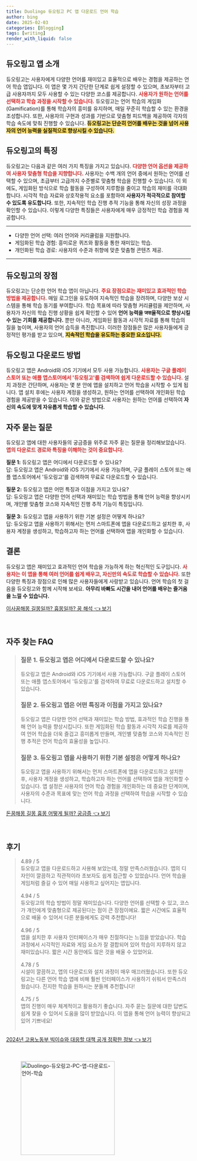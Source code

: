 ```yaml
---
title: Duolingo 듀오링고 PC 앱 다운로드 언어 학습
author: bing
date: 2025-02-03
categories: [Blogging]
tags: [writing]
render_with_liquid: false
---
```



<h2 id='듀오링고_앱_소개'>듀오링고 앱 소개</h2>

<p>듀오링고는 사용자에게 다양한 언어를 재미있고 효율적으로 배우는 경험을 제공하는 언어 학습 앱입니다. 이 앱은 몇 가지 간단한 단계로 쉽게 설정할 수 있으며, 초보자부터 고급 사용자까지 모두 사용할 수 있는 다양한 코스를 제공합니다. <b><span style="color: #ee2323;">사용자가 원하는 언어를 선택하고 학습 과정을 시작할 수 있습니다.</span></b> 듀오링고는 언어 학습의 게임화(Gamification)를 통해 학습자의 흥미를 유지하며, 매일 꾸준히 학습할 수 있는 환경을 조성합니다. 또한, 사용자의 구현과 성과를 기반으로 맞춤형 피드백을 제공하여 각자의 학습 속도에 맞춰 진행할 수 있습니다. <b><span style="background-color: #ffe066;">듀오링고는 단순히 언어를 배우는 것을 넘어 사용자의 언어 능력을 실질적으로 향상시킬 수 있습니다.</span></b></p>

<h2 id='듀오링고_특징'>듀오링고의 특징</h2>

<p>듀오링고는 다음과 같은 여러 가지 특징을 가지고 있습니다. <b><span style="color: #ee2323;">다양한 언어 옵션을 제공하여 사용자 맞춤형 학습을 지향합니다.</span></b> 사용자는 수백 개의 언어 중에서 원하는 언어를 선택할 수 있으며, 초급부터 고급까지 수준별로 맞춤형 학습을 진행할 수 있습니다. 이 외에도, 게임화된 방식으로 학습 활동을 구성하여 지루함을 줄이고 학습의 재미를 극대화합니다. 시각적 학습 자료와 상호작용적 요소를 포함하여 <b>사용자가 적극적으로 참여할 수 있도록 유도합니다.</b> 또한, 지속적인 학습 진행 추적 기능을 통해 자신의 성장 과정을 확인할 수 있습니다. 이렇게 다양한 특징들은 사용자에게 매우 긍정적인 학습 경험을 제공합니다.</p>

<hr />

<ul>
    <li>다양한 언어 선택: 여러 언어와 커리큘럼을 지원합니다.</li>
    <li>게임화된 학습 경험: 흥미로운 퀴즈와 활동을 통한 재미있는 학습.</li>
    <li>개인화된 학습 경로: 사용자의 수준과 취향에 맞춘 맞춤형 콘텐츠 제공.</li>
</ul>

<hr />

<h2 id='듀오링고_장점'>듀오링고의 장점</h2>

<p>듀오링고는 단순한 언어 학습 앱이 아닙니다. <b><span style="color: #ee2323;">주요 장점으로는 재미있고 효과적인 학습 방법을 제공합니다.</span></b> 매일 로그인을 유도하여 지속적인 학습을 장려하며, 다양한 보상 시스템을 통해 학습 동기를 부여합니다. 학습 목표에 따라 맞춤형 커리큘럼을 제안하며, 사용자가 자신의 학습 진행 상황을 쉽게 확인할 수 있어 <b>언어 능력을 जस율적으로 향상시킬 수 있는 기회를 제공합니다.</b> 뿐만 아니라, 게임화된 활동과 시각적 자료를 통해 학습의 질을 높이며, 사용자의 언어 습득을 촉진합니다. 이러한 장점들은 많은 사용자들에게 긍정적인 평가를 받고 있으며, <b><span style="background-color: #ffe066;">지속적인 학습을 유도하는 중요한 요소입니다.</span></b></p>

<h2 id='듀오링고_다운로드_방법'>듀오링고 다운로드 방법</h2>

<p>듀오링고 앱은 Android와 iOS 기기에서 모두 사용 가능합니다. <b><span style="color: #ee2323;">사용자는 구글 플레이 스토어 또는 애플 앱스토어에서 '듀오링고'를 검색하여 쉽게 다운로드할 수 있습니다.</span></b> 설치 과정은 간단하며, 사용자는 몇 분 안에 앱을 설치하고 언어 학습을 시작할 수 있게 됩니다. 앱 설치 후에는 사용자 계정을 생성하고, 원하는 언어를 선택하여 개인화된 학습 경험을 제공받을 수 있습니다. 이와 같은 방법으로 사용자는 원하는 언어를 선택하여 <b>자신의 속도에 맞게 자유롭게 학습할 수 있습니다.</b></p>

<h2 id='자주_묻는_질문'>자주 묻는 질문</h2>

<p>듀오링고 앱에 대한 사용자들의 궁금증을 위주로 자주 묻는 질문을 정리해보았습니다. <b><span style="color: #ee2323;">앱의 다운로드 경로와 특징을 이해하는 것이 중요합니다.</span></b></p>

<p><b>질문 1:</b> 듀오링고 앱은 어디에서 다운로드할 수 있나요?<br>
답: 듀오링고 앱은 Android와 iOS 기기에서 사용 가능하며, 구글 플레이 스토어 또는 애플 앱스토어에서 '듀오링고'를 검색하여 무료로 다운로드할 수 있습니다.</p>

<p><b>질문 2:</b> 듀오링고 앱은 어떤 특징과 이점을 가지고 있나요?<br>
답: 듀오링고 앱은 다양한 언어 선택과 재미있는 학습 방법을 통해 언어 능력을 향상시키며, 개인별 맞춤형 코스와 지속적인 진행 추적 기능이 특징입니다.</p>

<p><b>질문 3:</b> 듀오링고 앱을 사용하기 위한 기본 설정은 어떻게 하나요?<br>
답: 듀오링고 앱을 사용하기 위해서는 먼저 스마트폰에 앱을 다운로드하고 설치한 후, 사용자 계정을 생성하고, 학습하고자 하는 언어를 선택하여 앱을 개인화할 수 있습니다.</p>

<h2 id='결론'>결론</h2>

<p>듀오링고 앱은 재미있고 효과적인 언어 학습을 가능하게 하는 혁신적인 도구입니다. <b><span style="color: #ee2323;">사용자는 이 앱을 통해 여러 언어를 쉽게 배우고, 자신만의 속도로 학습할 수 있습니다.</span></b> 또한 다양한 특징과 장점으로 인해 많은 사용자들에게 사랑받고 있습니다. 언어 학습의 첫 걸음을 듀오링고와 함께 시작해 보세요. <b>아무리 바빠도 시간을 내어 언어를 배우는 즐거움을 느낄 수 있습니다.</b></p>


<p><a class="click-button" title="이사꿈해몽 길몽일까? 흉몽일까? 꿈 해석" href="https://blackassets.github.io/posts/%EC%9D%B4%EC%82%AC%EA%BF%88%ED%95%B4%EB%AA%BD-%EA%B8%B8%EB%AA%BD%EC%9D%BC%EA%B9%8C-%ED%9D%89%EB%AA%BD%EC%9D%BC%EA%B9%8C-%EA%BF%88-%ED%95%B4%EC%84%9D/" rel="dofollow">이사꿈해몽 길몽일까? 흉몽일까? 꿈 해석 👈 보기</a></p><br>
<h2 id='자주_찾는_FAQ'>자주 찾는 FAQ</h2>
<div itemscope="" itemtype="https://schema.org/FAQPage"> 
<blockquote> 
<div itemscope="" itemprop="mainEntity" itemtype="https://schema.org/Question"> 
<h3 itemprop="name">질문 1. 듀오링고 앱은 어디에서 다운로드할 수 있나요?</h3> 
<div itemscope="" itemprop="acceptedAnswer" itemtype="https://schema.org/Answer"> 
<span itemprop="text"> 
<p>듀오링고 앱은 Android와 iOS 기기에서 사용 가능합니다. 구글 플레이 스토어 또는 애플 앱스토어에서 '듀오링고'를 검색하여 무료로 다운로드하고 설치할 수 있습니다.</p> 
</span> 
</div> 
</div> 

<div itemscope="" itemprop="mainEntity" itemtype="https://schema.org/Question"> 
<h3 itemprop="name">질문 2. 듀오링고 앱은 어떤 특징과 이점을 가지고 있나요?</h3> 
<div itemscope="" itemprop="acceptedAnswer" itemtype="https://schema.org/Answer"> 
<span itemprop="text"> 
<p>듀오링고 앱은 다양한 언어 선택과 재미있는 학습 방법, 효과적인 학습 진행을 통해 언어 능력을 향상시킵니다. 또한 게임화된 학습 활동과 시각적 자료를 제공하여 언어 학습을 더욱 즐겁고 흥미롭게 만들며, 개인별 맞춤형 코스와 지속적인 진행 추적은 언어 학습의 효율성을 높입니다.</p> 
</span> 
</div> 
</div> 

<div itemscope="" itemprop="mainEntity" itemtype="https://schema.org/Question"> 
<h3 itemprop="name">질문 3. 듀오링고 앱을 사용하기 위한 기본 설정은 어떻게 하나요?</h3> 
<div itemscope="" itemprop="acceptedAnswer" itemtype="https://schema.org/Answer"> 
<span itemprop="text"> 
<p>듀오링고 앱을 사용하기 위해서는 먼저 스마트폰에 앱을 다운로드하고 설치한 후, 사용자 계정을 생성하고, 학습하고자 하는 언어를 선택하여 앱을 개인화할 수 있습니다. 앱 설정은 사용자의 언어 학습 경험을 개인화하는 데 중요한 단계이며, 사용자의 수준과 목표에 맞는 언어 학습 과정을 선택하여 학습을 시작할 수 있습니다.</p> 
</span> 
</div> 
</div> 
</blockquote> 
</div>
<p><a class="click-button" title="돈꿈해몽 길몽 흉몽 어떻게 될까? 궁금증" href="https://blackassets.github.io/posts/%EB%8F%88%EA%BF%88%ED%95%B4%EB%AA%BD-%EA%B8%B8%EB%AA%BD-%ED%9D%89%EB%AA%BD-%EC%96%B4%EB%96%BB%EA%B2%8C-%EB%90%A0%EA%B9%8C-%EA%B6%81%EA%B8%88%EC%A6%9D/" rel="dofollow">돈꿈해몽 길몽 흉몽 어떻게 될까? 궁금증 👈 보기</a></p><br>
<h2 id='후기'>후기</h2>
<div itemscope itemtype="https://schema.org/Product">
  <blockquote>
  <div itemprop="review" itemscope itemtype="https://schema.org/Review">
      <div itemprop="reviewRating" itemscope itemtype="https://schema.org/Rating"> <span itemprop="ratingValue">4.89</span> / <span itemprop="bestRating">5</span> </div>
      <span itemprop="reviewBody">듀오링고 앱을 다운로드하고 사용해 보았는데, 정말 만족스러웠습니다. 앱의 디자인이 깔끔하고 직관적이라 초보자도 쉽게 접근할 수 있었습니다. 언어 학습을 게임처럼 즐길 수 있어 매일 사용하고 싶어지는 앱입니다.</span>
  </div>
  <br>
  <div itemprop="review" itemscope itemtype="https://schema.org/Review">
      <div itemprop="reviewRating" itemscope itemtype="https://schema.org/Rating"> <span itemprop="ratingValue">4.94</span> / <span itemprop="bestRating">5</span> </div>
      <span itemprop="reviewBody">듀오링고의 학습 방법이 정말 재미있습니다. 다양한 언어를 선택할 수 있고, 코스가 개인에게 맞춤형으로 제공된다는 점이 큰 장점이에요. 짧은 시간에도 효율적으로 배울 수 있어서 다른 분들에게도 강력 추천합니다!</span>
  </div>
  <br>
  <div itemprop="review" itemscope itemtype="https://schema.org/Review">
      <div itemprop="reviewRating" itemscope itemtype="https://schema.org/Rating"> <span itemprop="ratingValue">4.96</span> / <span itemprop="bestRating">5</span> </div>
      <span itemprop="reviewBody">앱을 설치한 후 사용자 인터페이스가 매우 친절하다는 느낌을 받았습니다. 학습 과정에서 시각적인 자료와 게임 요소가 잘 결합되어 있어 학습이 지루하지 않고 재미있습니다. 짧은 시간 동안에도 많은 것을 배울 수 있었어요.</span>
  </div>
  <br>
  <div itemprop="review" itemscope itemtype="https://schema.org/Review">
      <div itemprop="reviewRating" itemscope itemtype="https://schema.org/Rating"> <span itemprop="ratingValue">4.78</span> / <span itemprop="bestRating">5</span> </div>
      <span itemprop="reviewBody">시설이 깔끔하고, 앱의 다운로드와 설치 과정이 매우 매끄러웠습니다. 또한 듀오링고는 다른 언어 학습 앱에 비해 훨씬 인터페이스가 사용하기 쉬워서 만족스러웠습니다. 진지한 학습을 원하시는 분들께 추천합니다!</span>
  </div>
  <br>
  <div itemprop="review" itemscope itemtype="https://schema.org/Review">
      <div itemprop="reviewRating" itemscope itemtype="https://schema.org/Rating"> <span itemprop="ratingValue">4.75</span> / <span itemprop="bestRating">5</span> </div>
      <span itemprop="reviewBody">앱의 진행이 매우 체계적이고 활용하기 좋습니다. 자주 묻는 질문에 대한 답변도 쉽게 찾을 수 있어서 도움을 많이 받았습니다. 이 앱을 통해 언어 능력이 향상되고 있어 기쁘네요!</span>
  </div>
  <br>
  </blockquote>
</div>
<p><a class="click-button" title="2024년 고용노동부 빅이슈와 대응할 대책 공개 정확한 정보" href="https://blackassets.github.io/posts/2024%EB%85%84-%EA%B3%A0%EC%9A%A9%EB%85%B8%EB%8F%99%EB%B6%80-%EB%B9%85%EC%9D%B4%EC%8A%88%EC%99%80-%EB%8C%80%EC%9D%91%ED%95%A0-%EB%8C%80%EC%B1%85-%EA%B3%B5%EA%B0%9C-%EC%A0%95%ED%99%95%ED%95%9C-%EC%A0%95%EB%B3%B4/" rel="dofollow">2024년 고용노동부 빅이슈와 대응할 대책 공개 정확한 정보 👈 보기</a></p><br>
<figure class="image"><img src="https://blackassets.github.io/assets/img/thumbnail/Duolingo-듀오링고-PC-앱-다운로드-언어-학습.webp" alt="Duolingo-듀오링고-PC-앱-다운로드-언어-학습" width="256" height="256"></figure>